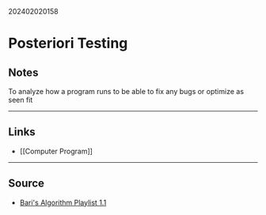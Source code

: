 202402020158
# Posteriori Testing

## Notes

To analyze how a program runs to be able to fix any bugs or optimize as seen fit

---
## Links

- [[Computer Program]]

---

## Source

- [Bari's Algorithm Playlist 1.1](https://youtu.be/-JTq1BFBwmo?si=5_bgFvYlUGB0Beha)